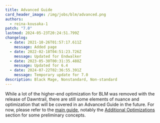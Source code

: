 ```yaml
---
title: Advanced Guide
card_header_image: /img/jobs/blm/advanced.png
authors:
  - reina-kousaka-1
patch: "7.0"
lastmod: 2024-05-23T20:24:51.799Z
changelog:
  - date: 2021-10-26T01:57:17.611Z
    message: Added page
  - date: 2022-02-18T04:51:23.726Z
    message: Updated for Endwalker
  - date: 2023-05-30T00:31:35.488Z
    message: Updated for 6.4
  - date: 2024-07-22T02:36:55.391Z
    message: Temporary update for 7.0
description: Black Mage, Nonstandard, Non-standard
---
```

While a lot of the higher-end optimization for BLM was removed with the release of Dawntrail, there are still some elements of nuance and optimization that will be covered in an Advanced Guide in the future. For now, please refer to the [main guide](/jobs/casters/black-mage/basic-guide/), notably the [Additional Optimizations](/jobs/casters/black-mage/basic-guide/#additional-optimizations) section for some preliminary concepts.
